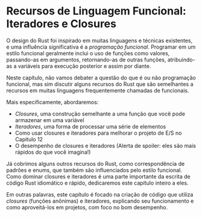 # Recursos de Linguagem Funcional: Iteradores e Closures

O design do Rust foi inspirado em muitas linguagens e técnicas existentes, e uma influência significativa é a *programação funcional*. Programar em um estilo funcional geralmente inclui o uso de funções como valores, passando-as em argumentos, retornando-as de outras funções, atribuindo-as a variáveis para execução posterior e assim por diante.

Neste capítulo, não vamos debater a questão do que é ou não programação funcional, mas sim discutir alguns recursos do Rust que são semelhantes a recursos em muitas linguagens frequentemente chamadas de funcionais.

Mais especificamente, abordaremos:

-   *Closures*, uma construção semelhante a uma função que você pode armazenar em uma variável
-   *Iteradores*, uma forma de processar uma série de elementos
-   Como usar closures e iteradores para melhorar o projeto de E/S no Capítulo 12
-   O desempenho de closures e iteradores (Alerta de spoiler: eles são mais rápidos do que você imagina!)

Já cobrimos alguns outros recursos do Rust, como correspondência de padrões e enums, que também são influenciados pelo estilo funcional. Como dominar closures e iteradores é uma parte importante da escrita de código Rust idiomático e rápido, dedicaremos este capítulo inteiro a eles.

Em outras palavras, este capítulo é focado na criação de código que utiliza *closures* (funções anônimas) e iteradores, explicando seu funcionamento e como aproveitá-los em projetos, com foco no bom desempenho.

